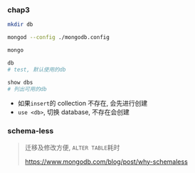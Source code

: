 ### chap3

```sh
mkdir db

mongod --config ./mongodb.config

mongo

db
# test, 默认使用的db

show dbs
# 列出可用的db
```

* 如果`insert`的 collection 不存在, 会先进行创建
* `use <db>`, 切换 database, 不存在会创建

### schema-less

> 迁移及修改方便, `ALTER TABLE`耗时
>
> https://www.mongodb.com/blog/post/why-schemaless
